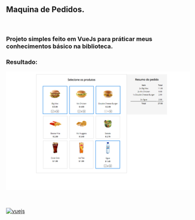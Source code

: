 ## Maquina de Pedidos.
<br>

### Projeto simples feito em VueJs para práticar meus conhecimentos básico na biblioteca.

### Resultado:
![resultado](./img/final.png)

<br>

[![vuejs](https://skillicons.dev/icons?i=vue)](https://skillicons.dev)
